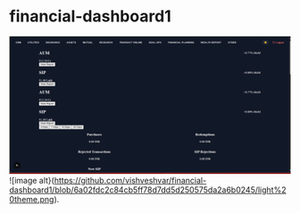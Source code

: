 # financial-dashboard1
![image alt](https://github.com/vishveshvar/financial-dashboard1/blob/ccdb3493cfb829577888aecd5a97df2fd6b3aeb9/dark%20theme.png)
![image alt}(https://github.com/vishveshvar/financial-dashboard1/blob/6a02fdc2c84cb5ff78d7dd5d250575da2a6b0245/light%20theme.png).
